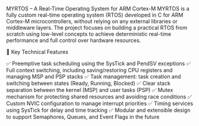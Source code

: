  MYRTOS – A Real-Time Operating System for ARM Cortex-M
MYRTOS is a fully custom real-time operating system (RTOS) developed in C for ARM Cortex-M microcontrollers, without relying on any external libraries or middleware layers. The project focuses on building a practical RTOS from scratch using low-level concepts to achieve deterministic real-time performance and full control over hardware resources.

📌 Key Technical Features

✅ Preemptive task scheduling using the SysTick and PendSV exceptions
✅ Full context switching, including saving/restoring CPU registers and managing MSP and PSP stacks
✅ Task management: task creation and switching between states (Ready, Running, Blocked)
✅ Clear stack separation between the kernel (MSP) and user tasks (PSP)
✅ Mutex mechanism for protecting shared resources and avoiding race conditions
✅ Custom NVIC configuration to manage interrupt priorities
✅ Timing services using SysTick for delay and time tracking
✅ Modular and extensible design to support Semaphores, Queues, and Event Flags in the future
